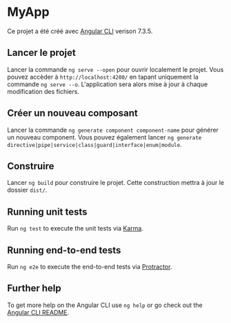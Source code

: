 # MyApp

Ce projet a été créé avec [Angular CLI](https://github.com/angular/angular-cli) verison 7.3.5.

## Lancer le projet

Lancer la commande `ng serve --open` pour ouvrir localement le projet.
Vous pouvez accèder à `http://localhost:4200/` en tapant uniquement la commande `ng serve --o`.
L'application sera alors mise à jour à chaque modification des fichiers.

## Créer un nouveau composant

Lancer la commande `ng generate component component-name` pour générer un nouveau component. Vous pouvez également lancer `ng generate directive|pipe|service|class|guard|interface|enum|module`.

## Construire

Lancer `ng build` pour construire le projet. Cette construction mettra à jour le dossier `dist/`. 

## Running unit tests

Run `ng test` to execute the unit tests via [Karma](https://karma-runner.github.io).

## Running end-to-end tests

Run `ng e2e` to execute the end-to-end tests via [Protractor](http://www.protractortest.org/).

## Further help

To get more help on the Angular CLI use `ng help` or go check out the [Angular CLI README](https://github.com/angular/angular-cli/blob/master/README.md).

